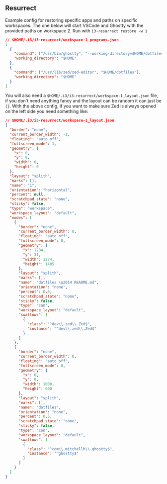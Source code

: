 
## Resurrect

Example config for restoring specific apps and paths on specific workspaces. The one below will start VSCode and Ghostty with the provided paths on workspace 2. Run with `i3-resurrect restore -w 1`

```json
// $HOME/.i3/i3-resurrect/workspace-1_programs.json
[
  {
    "command": ["/usr/bin/ghostty", "--working-directory=$HOME/dotfiles"],
    "working_directory": "$HOME"
  },
  {
    "command": ["/usr/lib/zed/zed-editor", "$HOME/dotfiles"],
    "working_directory": "$HOME"
  }
]
```

You will also need a `$HOME/.i3/i3-resurrect/workspace-1_layout.json` file, if you don't need anything fancy and the layout can be random it can just be `{}`. With the above config, if you want to make sure Zed is always opened on the left side you need something like:

```json
// $HOME/.i3/i3-resurrect/workspace-1_layout.json
{
  "border": "none",
  "current_border_width": -1,
  "floating": "auto_off",
  "fullscreen_mode": 1,
  "geometry": {
    "x": 0,
    "y": 0,
    "width": 0,
    "height": 0
  },
  "layout": "splith",
  "marks": [],
  "name": "1",
  "orientation": "horizontal",
  "percent": null,
  "scratchpad_state": "none",
  "sticky": false,
  "type": "workspace",
  "workspace_layout": "default",
  "nodes": [
    {
      "border": "none",
      "current_border_width": 0,
      "floating": "auto_off",
      "fullscreen_mode": 0,
      "geometry": {
        "x": 1284,
        "y": 31,
        "width": 1274,
        "height": 1405
      },
      "layout": "splith",
      "marks": [],
      "name": "dotfiles \u2014 README.md",
      "orientation": "none",
      "percent": 0.5,
      "scratchpad_state": "none",
      "sticky": false,
      "type": "con",
      "workspace_layout": "default",
      "swallows": [
        {
          "class": "^dev\\.zed\\.Zed$",
          "instance": "^dev\\.zed\\.Zed$"
        }
      ]
    },
    {
      "border": "none",
      "current_border_width": 0,
      "floating": "auto_off",
      "fullscreen_mode": 0,
      "geometry": {
        "x": 0,
        "y": 0,
        "width": 1000,
        "height": 600
      },
      "layout": "splith",
      "marks": [],
      "name": "dotfiles",
      "orientation": "none",
      "percent": 0.5,
      "scratchpad_state": "none",
      "sticky": false,
      "type": "con",
      "workspace_layout": "default",
      "swallows": [
        {
          "class": "^com\\.mitchellh\\.ghostty$",
          "instance": "^ghostty$"
        }
      ]
    }
  ]
}
```
